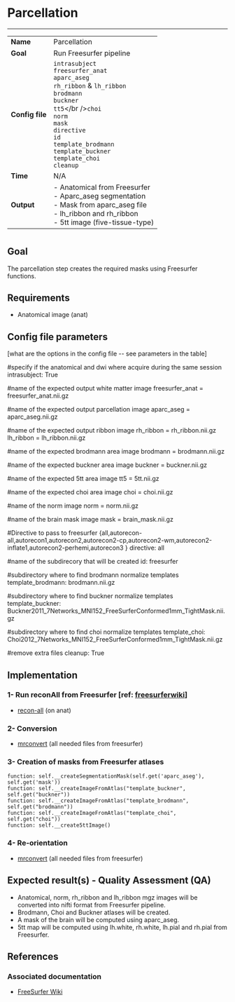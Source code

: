 # Parcellation
---

|                |                                                       |
|----------------|-------------------------------------------------------|
|**Name**        | Parcellation                                          |
|**Goal**        | Run Freesurfer pipeline                               |
|**Config file** | `intrasubject` <br />`freesurfer_anat`<br />`aparc_aseg`<br />`rh_ribbon` & `lh_ribbon`<br /> `brodmann`<br />`buckner`<br />`tt5`</br />`choi`<br />`norm`<br />`mask`<br />`directive`<br />`id`<br />`template_brodmann` <br />`template_buckner`<br />`template_choi`<br />`cleanup` |
|**Time**        | N/A                                                   |
|**Output**      | - Anatomical from Freesurfer <br> - Aparc_aseg segmentation <br> - Mask from aparc_aseg file <br> - lh_ribbon and rh_ribbon <br> - 5tt image (five-tissue-type)|

#

## Goal

The parcellation step creates the required masks using Freesurfer functions.

## Requirements

- Anatomical image (anat)

## Config file parameters

[what are the options in the config file -- see parameters in the table]

#specify if the anatomical and dwi where acquire during the same session
intrasubject: True

#name of the expected output white matter image
freesurfer_anat = freesurfer_anat.nii.gz

#name of the expected output parcellation image
aparc_aseg = aparc_aseg.nii.gz

#name of the expected output ribbon image
rh_ribbon = rh_ribbon.nii.gz
lh_ribbon = lh_ribbon.nii.gz

#name of the expected brodmann area image
brodmann = brodmann.nii.gz

#name of the expected buckner area image
buckner = buckner.nii.gz

#name of the expected 5tt area image
tt5 = 5tt.nii.gz

#name of the expected choi area image
choi = choi.nii.gz

#name of the norm image
norm = norm.nii.gz

#name of the brain mask image
mask = brain_mask.nii.gz

#Directive to pass to freesurfer {all,autorecon-all,autorecon1,autorecon2,autorecon2-cp,autorecon2-wm,autorecon2-inflate1,autorecon2-perhemi,autorecon3 }
directive: all

#name of the subdirecory that will be created
id: freesurfer

#subdirectory where to find brodmann normalize templates
template_brodmann: brodmann.nii.gz

#subdirectory where to find buckner normalize templates
template_buckner: Buckner2011_7Networks_MNI152_FreeSurferConformed1mm_TightMask.nii.gz

#subdirectory where to find choi normalize templates
template_choi: Choi2012_7Networks_MNI152_FreeSurferConformed1mm_TightMask.nii.gz

#remove extra files
cleanup: True

## Implementation

### 1- Run reconAll from Freesurfer [ref: [freesurferwiki](#wikiFS)]

- [recon-all](https://surfer.nmr.mgh.harvard.edu/fswiki/recon-all) (on anat)

### 2- Conversion

- [mrconvert](https://github.com/MRtrix3/mrtrix3/wiki/mrconvert) (all needed files from freesurfer)

### 3- Creation of masks from Freesurfer atlases

```{.python}
function: self.__createSegmentationMask(self.get('aparc_aseg'), self.get('mask'))
function: self.__createImageFromAtlas("template_buckner", self.get("buckner"))
function: self.__createImageFromAtlas("template_brodmann", self.get("brodmann"))
function: self.__createImageFromAtlas("template_choi", self.get("choi"))
function: self.__create5ttImage()
```

### 4- Re-orientation

- [mrconvert](https://github.com/MRtrix3/mrtrix3/wiki/mrconvert) (all needed files from freesurfer)

## Expected result(s) - Quality Assessment (QA)

- Anatomical, norm, rh_ribbon and lh_ribbon mgz images will be converted into nifti format from Freesurfer pipeline.
- Brodmann, Choi and Buckner atlases will be created.
- A mask of the brain will be computed using aparc_aseg.
- 5tt map will be computed using lh.white, rh.white, lh.pial and rh.pial from Freesurfer.

## References

### Associated documentation

- <a name="wikiFS"></a>[FreeSurfer Wiki](http://freesurfer.net/fswiki)
